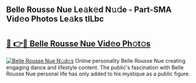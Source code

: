 ## Belle Rousse Nue Le𝚊k𝚎d N𝚞𝚍e - Part-SMA Vid𝚎o Photos Le𝚊ks tlLbc

# <h2><a href="http://fb7kks.evod.top/?m=Belle+Rousse+Nue">🔗 👉🔴 Belle Rousse Nue Vid𝚎o Ph𝚘t𝚘s</a></h2>

[![Belle Rousse Nue N𝚞d𝚎s](https://i.imgur.com/8V9OHl7.gif)](http://fb7kks.evod.top/?m=Belle+Rousse+Nue)
Online personality Belle Rousse Nue creating engaging dance and lifestyle content. The public's fascination with Belle Rousse Nue personal life has only added to his mystique as a public figure. 
